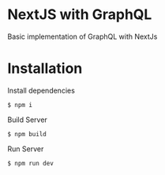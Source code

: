 # NextJS with GraphQL

Basic implementation of GraphQL with NextJs

# Installation

Install dependencies

```
$ npm i
```

Build Server

```
$ npm build
```

Run Server

```
$ npm run dev
```
